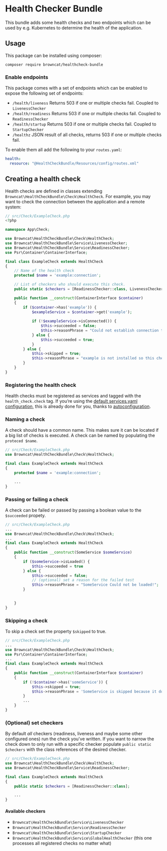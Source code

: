 # Health Checker Bundle
This bundle adds some health checks and two endpoints which can be used by e.g. Kubernetes to determine the health of the application.

## Usage
This package can be installed using composer:

`composer require browncat/healthcheck-bundle`

### Enable endpoints
This package comes with a set of endpoints which can be enabled to expose the following set of endpoints:

- `/health/liveness`  Returns 503 if one or multiple checks fail. Coupled to `LivenessChecker`
- `/health/readiness` Returns 503 if one or multiple checks fail. Coupled to `ReadinessChecker`
- `/health/startup` Returns 503 if one or multiple checks fail. Coupled to `StartupChecker`
- `/healthz` JSON result of all checks, returns 503 if one or multiple checks fail.

To enable them all add the following to your `routes.yaml`:

```yaml
health:
  resource: "@HealthCheckBundle/Resources/config/routes.xml"
```

## Creating a health check
Health checks are defined in classes extending `Browncat\HealthCheckBundle\Check\HealthCheck`. For example, you may want to check the connection between the application and a remote system:

```php
// src/Check/ExampleCheck.php
<?php

namespace App\Check;

use Browncat\HealthCheckBundle\Check\HealthCheck;
use Browncat\HealthCheckBundle\Service\LivenessChecker;
use Browncat\HealthCheckBundle\Service\ReadinessChecker;
use Psr\Container\ContainerInterface;

final class ExampleCheck extends HealthCheck
{
    // Name of the health check
    protected $name = 'example:connection';

    // List of checkers who should execute this check.
    public static $checkers = [ReadinessChecker::class, LivenessChecker::class];

    public function __construct(ContainerInterface $container)
    {
        if ($container->has('example')) {
            $exampleService = $container->get('example');
                
            if (!$exampleService->isConnected()) {
                $this->succeeded = false;
                $this->reasonPhrase = "Could not establish connection to example " . $connection->getName() . ".";
            } else {
                $this->succeeded = true;
            }
        } else {
            $this->skipped = true;
            $this->reasonPhrase = "example is not installed so this check is skipped.";
        }
    }
}
```

### Registering the health check
Health checks must be registered as services and tagged with the `health_check.check` tag. If you’re using the [default services.yaml configuration](https://symfony.com/doc/current/service_container.html#service-container-services-load-example), this is already done for you, thanks to [autoconfiguration](https://symfony.com/doc/current/service_container.html#services-autoconfigure).

### Naming a check
A check should have a common name. This makes sure it can be located if a big list of checks is executed. A check can be named by populating the `proteced $name`.

```php
// src/Check/ExampleCheck.php
use Browncat\HealthCheckBundle\Check\HealthCheck;

final class ExampleCheck extends HealthCheck
{
    protected $name = 'example:connection';

    ...
}
```

### Passing or failing a check
A check can be failed or passed by passing a boolean value to the `$succeeded` propety.

```php
// src/Check/ExampleCheck.php
...
use Browncat\HealthCheckBundle\Check\HealthCheck;
...
final class ExampleCheck extends HealthCheck
{
    public function __construct(SomeService $someService)
    {
        if ($someService->isLoaded() {
            $this->succeeded = true 
        } else {
            $this->succeeded = false;
            // (optional) set a reason for the failed test
            $this->reasonPhrase = "SomeService Could not be loaded!";
        }

        
    }
}
```

### Skipping a check
To skip a check set the property `$skipped` to true.

```php
// src/Check/ExampleCheck.php
...
use Browncat\HealthCheckBundle\Check\HealthCheck;
use Psr\Container\ContainerInterface;
...
final class ExampleCheck extends HealthCheck
{
    public function __construct(ContainerInterface $container)
    {
        if (!$container->has('someService')) {
            $this->skipped = true;
            $this->reasonPhrase = 'SomeService is skipped because it does not exist.';
        }
        ...
    }
}
```

### (Optional) set checkers
By default *all* checkers (readiness, liveness and maybe some other configured ones) run the check you've written. If you want to narrow the check down to only run with a specific checker populate `public static $checkers` with the class references of the desired checker.

```php
// src/Check/ExampleCheck.php
use Browncat\HealthCheckBundle\Check\HealthCheck;
use Browncat\HealthCheckBundle\Service\ReadinessChecker;

final class ExampleCheck extends HealthCheck
{
    public static $checkers = [ReadinessChecker::class]; 

    ...
}
```

#### Available checkers
- `Browncat\HealthCheckBundle\Service\LivenessChecker`
- `Browncat\HealthCheckBundle\Service\ReadinessChecker`
- `Browncat\HealthCheckBundle\Service\StartupChecker`
- `Browncat\HealthCheckBundle\Service\GlobalHealthChecker` (this one processes all registered checks no matter what)